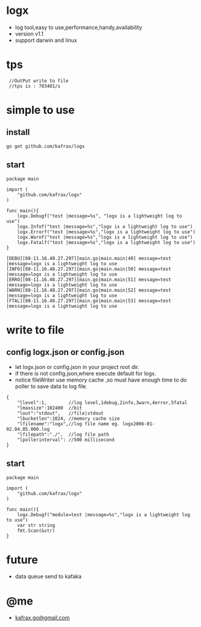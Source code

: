 # logx
 - log tool,easy to use,performance,handy,availability
 - version v1.1
 - support darwin and linux
# tps
```
 //OutPut write to file
 //tps is : 703401/s
```
# simple to use
## install

```
go get github.com/kafrax/logx
```
## start
```
package main

import (
    "github.com/kafrax/logx"
)

func main(){
    logx.Debugf("test |message=%s", "logx is a lightweight log to use")
    logx.Infof("test |message=%s","logx is a lightweight log to use")
    logx.Errorf("test |message=%s","logx is a lightweight log to use")
    logx.Warnf("test |message=%s","logx is a lightweight log to use")
    logx.Fatalf("test |message=%s","logx is a lightweight log to use")
}
```
```
[DEBU][08-11.16.48.27.297][main.go|main.main|49] message=test |message=logx is a lightweight log to use
[INFO][08-11.16.48.27.297][main.go|main.main|50] message=test |message=logx is a lightweight log to use
[ERRO][08-11.16.48.27.297][main.go|main.main|51] message=test |message=logx is a lightweight log to use
[WARN][08-11.16.48.27.297][main.go|main.main|52] message=test |message=logx is a lightweight log to use
[FTAL][08-11.16.48.27.297][main.go|main.main|53] message=test |message=logx is a lightweight log to use

```

# write to file
## config logx.json or config.json
- let logx.json  or config.json in your project root dir.
- if there is not config.json,where execute default for logx.
- notice fileWriter use memory cache ,so must have enough time to do poller to save data to log file.
```
{
    "llevel":1,        //log level,1debug,2info,3warn,4error,5fatal
    "lmaxsize":102400  //bit
    "lout":"stdout",   //file|stdout
    "lbucketlen":1024, //memory cache size
    "lfilename":"logx",//log file name eg. logx2006-01-02.04.05.000.log
    "lfilepath":"./",  //log file path
    "lpollerinterval": //500 millisecond
}
```
## start
```
package main

import (
    "github.com/kafrax/logx"
)

func main(){
    logx.Debugf("module=test |message=%s","logx is a lightweight log to use")
    var str string
    fmt.Scan(&str)
}
```

# future
 - data queue send to kafaka

# @me
 - kafrax.go@gmail.com